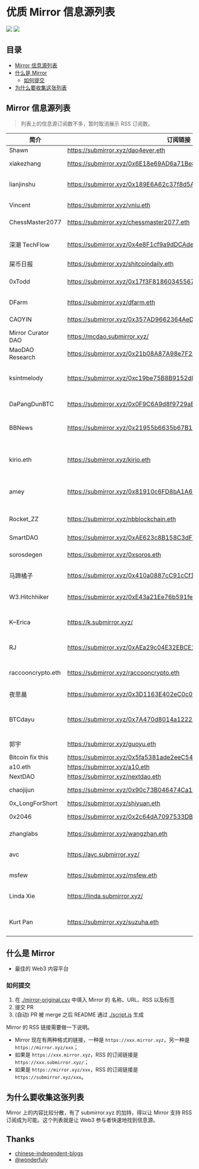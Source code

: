 
# 优质 Mirror 信息源列表

  [![](https://badgen.net/badge/icon/Website?icon=chrome&label)](https://dbarobin.com/) [![](https://badgen.net/badge/icon/Twitter?icon=twitter&label)](https://twitter.com/vrwio)

## 目录

- [Mirror 信息源列表](#Mirror-信息源列表)
- [什么是 Mirror](#什么是-Mirror)
  - [如何提交](#如何提交)
- [为什么要收集这张列表](#为什么要收集这张列表)

## Mirror 信息源列表

> 列表上的信息源订阅数不多，暂时取消展示 RSS 订阅数。

| 简介                 | 订阅链接                                                             | 标签                      |
| ------------------ | ---------------------------------------------------------------- | ----------------------- |
| Shawn              | https://submirror.xyz/dao4ever.eth                               | DAO                     |
| xiakezhang         | https://submirror.xyz/0x6E18e69AD6a71Be81b3a00303b1021a7E0021a3A | Web3; DeFi              |
| lianjinshu         | https://submirror.xyz/0x189E6A62c37f8d5A8f01f023A77175439e8124ce | Web3; DeFi; GameFi      |
| Vincent            | https://submirror.xyz/vniu.eth                                   | DeFi; GameFi            |
| ChessMaster2077    | https://submirror.xyz/chessmaster2077.eth                        | Web3; NFT               |
| 深潮 TechFlow        | https://submirror.xyz/0x4e8F1cf9a9dDCAdeE3340daDA2CbA5508D340B4E | Web3; DeFi; 媒体          |
| 屎币日报               | https://submirror.xyz/shitcoindaily.eth                          | Web3                    |
| 0xTodd             | https://submirror.xyz/0x17f3F81860345567482E1D232FB5B6f8bD77f3Bd | Web3; DeFi; DAO         |
| DFarm              | https://submirror.xyz/dfarm.eth                                  | Web3; DeFi              |
| CAOYIN             | https://submirror.xyz/0x357AD9662364AeD7316ACBdbC76A193983E7c731 | Web3; NFT               |
| Mirror Curator DAO | https://mcdao.submirror.xyz/                                     | DAO                     |
| MaoDAO Research    | https://submirror.xyz/0x21b08A87A98e7F242038810aa4227d6BEC5A762c | DAO                     |
| ksintmelody        | https://submirror.xyz/0xc19be75B8B9152d884987e1B58b3F18A94875396 | Web3; DeFi; NFT; Crypto |
| DaPangDunBTC       | https://submirror.xyz/0x0F9C6A9d8f9729aB07b5b2B870Ce8122E76708b0 | IEO; 交易所                |
| BBNews             | https://submirror.xyz/0x21955b6635b67B19Ee0472b8a4Ac4E1d89521cbe | Web3; DeFi; 媒体          |
| kirio.eth          | https://submirror.xyz/kirio.eth                                  | Web3; DeFi; 公链; 以太坊; 空投 |
| amey               | https://submirror.xyz/0x81910c6FD8bA1A67367aA9cA30101c61ce1a30e0 | Web3; DeFi; 空投          |
| Rocket_ZZ          | https://submirror.xyz/nbblockchain.eth                           | Web3; DeFi; 空投          |
| SmartDAO           | https://submirror.xyz/0xAE623c8B158C3dF75b4f0f3886cA36b49b72f3e9 | DAO                     |
| sorosdegen         | https://submirror.xyz/0xsoros.eth                                | Web3; DeFi; DAO         |
| 马蹄橘子               | https://submirror.xyz/0x410a0887cC91cCf1e8Db56422b9a5D8B078c2200 | Web3; DeFi              |
| W3.Hitchhiker      | https://submirror.xyz/0xE43a21Ee76b591fe6E479da8a8a388FCfea6F77F | Web3; 教程; Arweave       |
| K~Erica            | https://k.submirror.xyz/                                         | Web3; DeFi; GameFi      |
| RJ                 | https://submirror.xyz/0xAEa29c04E32EBCE118ea8cee975a3317190cCCdd | Web3; 教程; Arweave       |
| raccooncrypto.eth  | https://submirror.xyz/raccooncrypto.eth                          | Web3; DeFi; DAO         |
| 夜思晨                | https://submirror.xyz/0x3D1163E402eC0c0F58297E1e88Bd992b729eE520 | 公链; Cosmos              |
| BTCdayu            | https://submirror.xyz/0x7A470d8014a122245b0410774618B7ED0E990Daa | Web3; DeFi; DAO; PEOPLE |
| 郭宇                 | https://submirror.xyz/guoyu.eth                                  | Web3; NFT               |
| Bitcoin fix this   | https://submirror.xyz/0x5fa5381ade2eeC5459ce93af57b5feE7d63E6831 | Bitcoin                 |
| a10.eth            | https://submirror.xyz/a10.eth                                    | DeFi                    |
| NextDAO            | https://submirror.xyz/nextdao.eth                                | DAO                     |
| chaojijun          | https://submirror.xyz/0x90c73B046474Ca1F7b06c60D913C1a97DbE2f08c | DeFi; Web3              |
| 0x_LongForShort    | https://submirror.xyz/shiyuan.eth                                | NFT                     |
| 0x2046             | https://submirror.xyz/0x2c64dA7097533DB7a585ee62CDE17CAE0bCb2046 | Web3; ENS               |
| zhanglabs          | https://submirror.xyz/wangzhan.eth                               | Web3; ENS               |
| avc                | https://avc.submirror.xyz/                                       | Web3; DeFi; Crypto      |
| msfew              | https://submirror.xyz/msfew.eth                                  | Web3; DeFi              |
| Linda Xie          | https://linda.submirror.xyz/                                     | Web3; DeFi; DAO         |
| Kurt Pan           | https://submirror.xyz/suzuha.eth                                 | 区块链; 密码学; Web3          |

## 什么是 Mirror

- 最佳的 Web3 内容平台

### 如何提交

1. 在 [./mirror-original.csv](./mirror-original.csv) 中填入 Mirror 的 名称、URL、RSS 以及标签
2. 提交 PR
3. (自动) PR 被 merge 之后 README 通过 [./script.js](./script.js) 生成

Mirror 的 RSS 链接需要做一下说明。

- Mirror 现在有两种格式的链接，一种是 `https://xxx.mirror.xyz`，另一种是 `https://mirror.xyz/xxx`；
- 如果是 `https://xxx.mirror.xyz`，RSS 的订阅链接是 `https://xxx.submirror.xyz/`；
- 如果是 `https://mirror.xyz/xxx`，RSS 的订阅链接是 `https://submirror.xyz/xxx`。

## 为什么要收集这张列表

Mirror 上的内容比较分散，有了 submirror.xyz 的加持，得以让 Mirror 支持 RSS 订阅成为可能。这个列表就是让 Web3 参与者快速地找到信息源。

## Thanks

- [chinese-independent-blogs](https://github.com/timqian/chinese-independent-blogs)
- [@wonderfuly](https://twitter.com/wonderfuly)
